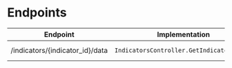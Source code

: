 ﻿
# Endpoints

| Endpoint                        | Implementation                            | Sample Url                                                                                              |
|---------------------------------|-------------------------------------------|---------------------------------------------------------------------------------------------------------|
| /indicators/{indicator_id}/data | `IndicatorsController.GetIndicatorData()` | http://localhost:5144/Indicators/100/data?areaCodes=areaCode1&years=1970&years=1980&areaCodes=areaCode2 |
